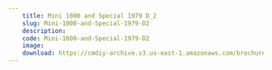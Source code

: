 ```yaml
---
    title: Mini 1000 and Special 1979 D_2
    slug: Mini-1000-and-Special-1979-D2
    description:
    code: Mini-1000-and-Special-1979-D2
    image:
    download: https://cmdiy-archive.s3.us-east-1.amazonaws.com/brochures/documents/Mini+1000+and+Special+1979+D_2.pdf
---
```

<!-- Content of the page -->

##
        